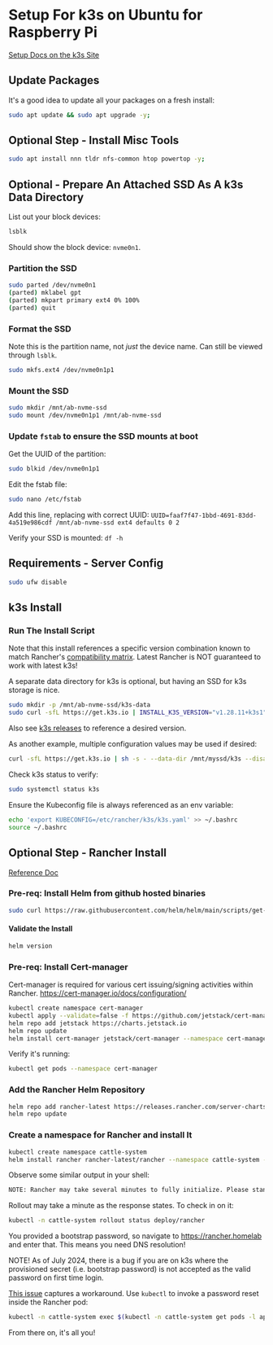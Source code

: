 # Setup For k3s on Ubuntu for Raspberry Pi

[Setup Docs on the k3s Site](https://docs.k3s.io/installation/requirements?os=debian)

## Update Packages

It's a good idea to update all your packages on a fresh install:

```bash
sudo apt update && sudo apt upgrade -y;
```

## Optional Step - Install Misc Tools

```bash
sudo apt install nnn tldr nfs-common htop powertop -y;
```

## Optional - Prepare An Attached SSD As A k3s Data Directory

List out your block devices:

```bash
lsblk
```

Should show the block device: `nvme0n1`.

### Partition the SSD

```bash
sudo parted /dev/nvme0n1
(parted) mklabel gpt
(parted) mkpart primary ext4 0% 100%
(parted) quit

```

### Format the SSD

Note this is the partition name, not *just* the device name. Can still be viewed through `lsblk`.

```bash
sudo mkfs.ext4 /dev/nvme0n1p1
```

### Mount the SSD

```bash
sudo mkdir /mnt/ab-nvme-ssd
sudo mount /dev/nvme0n1p1 /mnt/ab-nvme-ssd
```

### Update `fstab` to ensure the SSD mounts at boot

Get the UUID of the partition:

```bash
sudo blkid /dev/nvme0n1p1
```

Edit the fstab file:

```bash
sudo nano /etc/fstab
```

Add this line, replacing with correct UUID:
`UUID=faaf7f47-1bbd-4691-83dd-4a519e986cdf /mnt/ab-nvme-ssd ext4 defaults 0 2`

Verify your SSD is mounted:
`df -h`

## Requirements - Server Config

```bash
sudo ufw disable
```

## k3s Install

### Run The Install Script

Note that this install references a specific version combination known to match Rancher's [compatibility matrix](https://www.suse.com/suse-rancher/support-matrix/all-supported-versions/rancher-v2-8-5/). Latest Rancher is NOT guaranteed to work with latest k3s!

A separate data directory for k3s is optional, but having an SSD for k3s storage is nice.

```bash
sudo mkdir -p /mnt/ab-nvme-ssd/k3s-data
sudo curl -sfL https://get.k3s.io | INSTALL_K3S_VERSION="v1.28.11+k3s1" sh -s - --data-dir /mnt/ab-nvme-ssd/k3s-data --write-kubeconfig-mode=644
```

Also see [k3s releases](https://github.com/k3s-io/k3s/releases) to reference a desired version.

As another example, multiple configuration values may be used if desired:

```bash
curl -sfL https://get.k3s.io | sh -s - --data-dir /mnt/myssd/k3s --disable traefik --disable servicelb
```

Check k3s status to verify:

```bash
sudo systemctl status k3s
```

Ensure the Kubeconfig file is always referenced as an env variable:

```bash
echo 'export KUBECONFIG=/etc/rancher/k3s/k3s.yaml' >> ~/.bashrc
source ~/.bashrc
```

## Optional Step - Rancher Install

[Reference Doc](https://ranchermanager.docs.rancher.com/getting-started/installation-and-upgrade#single-node-kubernetes-install)

### Pre-req: Install Helm from github hosted binaries

```bash
sudo curl https://raw.githubusercontent.com/helm/helm/main/scripts/get-helm-3 | bash
```

#### Validate the Install

```bash
helm version
```

### Pre-req: Install Cert-manager

Cert-manager is required for various cert issuing/signing activities within Rancher. https://cert-manager.io/docs/configuration/

```bash
kubectl create namespace cert-manager
kubectl apply --validate=false -f https://github.com/jetstack/cert-manager/releases/download/v1.5.3/cert-manager.crds.yaml
helm repo add jetstack https://charts.jetstack.io
helm repo update
helm install cert-manager jetstack/cert-manager --namespace cert-manager --version v1.5.3
```

Verify it's running:

```bash
kubectl get pods --namespace cert-manager
```

### Add the Rancher Helm Repository

```bash
helm repo add rancher-latest https://releases.rancher.com/server-charts/latest
helm repo update
```

### Create a namespace for Rancher and install It

```bash
kubectl create namespace cattle-system
helm install rancher rancher-latest/rancher --namespace cattle-system --version 2.8.4 --set hostname=rancher.homelab --set replicas=1 --set bootstrapPassword=changeme
```

Observe some similar output in your shell:

```txt
NOTE: Rancher may take several minutes to fully initialize. Please standby while Certificates are being issued, Containers are started and the Ingress rule comes up.
```

Rollout may take a minute as the response states. To check in on it:

```bash
kubectl -n cattle-system rollout status deploy/rancher
```

You provided a bootstrap password, so navigate to https://rancher.homelab and enter that. This means you need DNS resolution!

NOTE! As of July 2024, there is a bug if you are on k3s where the provisioned secret (i.e. bootstrap password) is not accepted as the valid password on first time login.

[This issue](https://github.com/rancher/rancher/issues/34686#issuecomment-1973325097) captures a workaround. Use `kubectl` to invoke a password reset inside the Rancher pod:

```bash
kubectl -n cattle-system exec $(kubectl -n cattle-system get pods -l app=rancher | grep '1/1' | head -1 | awk '{ print $1 }') -- reset-password
```

From there on, it's all you!
